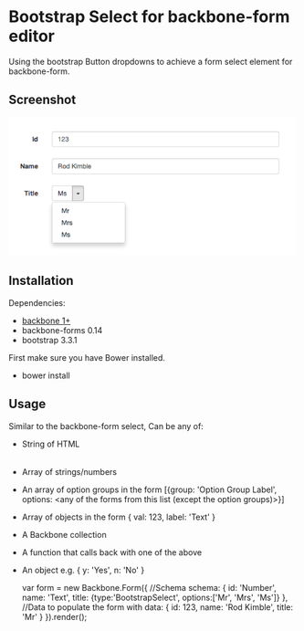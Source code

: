 # Bootstrap Select for backbone-form editor

Using the bootstrap Button dropdowns to achieve a form select element for backbone-form.

## Screenshot

![Screenshot](https://github.com/MarlinDoo/BootstrapSelectEditor/blob/master/images/screenshot.png)

## Installation

Dependencies:

* [backbone 1+](http://documentcloud.github.io/backbone/)
* backbone-forms 0.14
* bootstrap 3.3.1

First make sure you have Bower installed.

* bower install

## Usage

Similar to the backbone-form select, Can be any of:

* String of HTML <option>
* Array of strings/numbers
* An array of option groups in the form [{group: 'Option Group Label', options: <any of the forms from this list (except the option groups)>}]
* Array of objects in the form { val: 123, label: 'Text' }
* A Backbone collection
* A function that calls back with one of the above
* An object e.g. { y: 'Yes', n: 'No' }


    var form = new Backbone.Form({
      //Schema
      schema: {
        id:         'Number',
        name:       'Text',
        title:   {type:'BootstrapSelect', options:['Mr', 'Mrs', 'Ms']}
      },
      //Data to populate the form with
      data: {
        id: 123,
        name: 'Rod Kimble',
        title: 'Mr'
      }
    }).render();